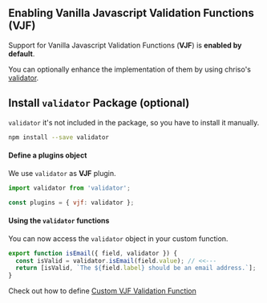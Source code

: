## Enabling Vanilla Javascript Validation Functions (VJF)

Support for Vanilla Javascript Validation Functions (**VJF**) is **enabled by default**.

You can optionally enhance the implementation of them by using chriso's [validator](https://github.com/chriso/validator.js).

## Install `validator` Package (optional)
`validator` it's not included in the package, so you have to install it manually.

```bash
npm install --save validator
```

#### Define a plugins object

We use `validator` as **VJF** plugin.

```javascript
import validator from 'validator';

const plugins = { vjf: validator };
```

#### Using the `validator` functions

You can now access the `validator` object in your custom function.

```javascript
export function isEmail({ field, validator }) {
  const isValid = validator.isEmail(field.value); // <<---
  return [isValid, `The ${field.label} should be an email address.`];
}
```

Check out how to define [Custom VJF Validation Function](vjf-custom.md)
